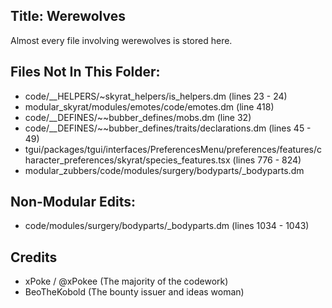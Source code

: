 ## Title: Werewolves

Almost every file involving werewolves is stored here.

## Files Not In This Folder:

- code/\_\_HELPERS/~skyrat_helpers/is_helpers.dm (lines 23 - 24)
- modular_skyrat/modules/emotes/code/emotes.dm (line 418)
- code/\_\_DEFINES/~~bubber_defines/mobs.dm (line 32)
- code/\_\_DEFINES/~~bubber_defines/traits/declarations.dm (lines 45 - 49)
- tgui/packages/tgui/interfaces/PreferencesMenu/preferences/features/character_preferences/skyrat/species_features.tsx (lines 776 - 824)
- modular_zubbers/code/modules/surgery/bodyparts/\_bodyparts.dm

## Non-Modular Edits:

- code/modules/surgery/bodyparts/\_bodyparts.dm (lines 1034 - 1043)

## Credits

- xPoke / @xPokee (The majority of the codework)
- BeoTheKobold (The bounty issuer and ideas woman)
